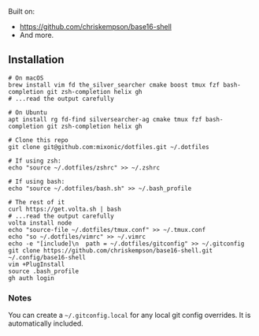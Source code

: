 Built on:

* https://github.com/chriskempson/base16-shell
* And more.

## Installation

```
# On macOS
brew install vim fd the_silver_searcher cmake boost tmux fzf bash-completion git zsh-completion helix gh
# ...read the output carefully

# On Ubuntu
apt install rg fd-find silversearcher-ag cmake tmux fzf bash-completion git zsh-completion helix gh

# Clone this repo
git clone git@github.com:mixonic/dotfiles.git ~/.dotfiles

# If using zsh:
echo "source ~/.dotfiles/zshrc" >> ~/.zshrc

# If using bash:
echo "source ~/.dotfiles/bash.sh" >> ~/.bash_profile

# The rest of it
curl https://get.volta.sh | bash
# ...read the output carefully
volta install node
echo "source-file ~/.dotfiles/tmux.conf" >> ~/.tmux.conf
echo "so ~/.dotfiles/vimrc" >> ~/.vimrc
echo -e "[include]\n  path = ~/.dotfiles/gitconfig" >> ~/.gitconfig
git clone https://github.com/chriskempson/base16-shell.git ~/.config/base16-shell
vim +PlugInstall
source .bash_profile
gh auth login
```

### Notes

You can create a `~/.gitconfig.local` for any local git config overrides. It
is automatically included.
